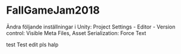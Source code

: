 # FallGameJam2018

Ändra följande inställningar i Unity:
Project Settings - Editor - Version control: Visible Meta Files, Asset Serialization: Force Text

test
Test edit pls halp